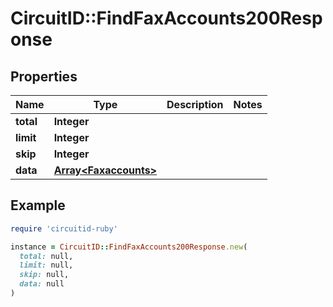# CircuitID::FindFaxAccounts200Response

## Properties

| Name | Type | Description | Notes |
| ---- | ---- | ----------- | ----- |
| **total** | **Integer** |  |  |
| **limit** | **Integer** |  |  |
| **skip** | **Integer** |  |  |
| **data** | [**Array&lt;Faxaccounts&gt;**](Faxaccounts.md) |  |  |

## Example

```ruby
require 'circuitid-ruby'

instance = CircuitID::FindFaxAccounts200Response.new(
  total: null,
  limit: null,
  skip: null,
  data: null
)
```

